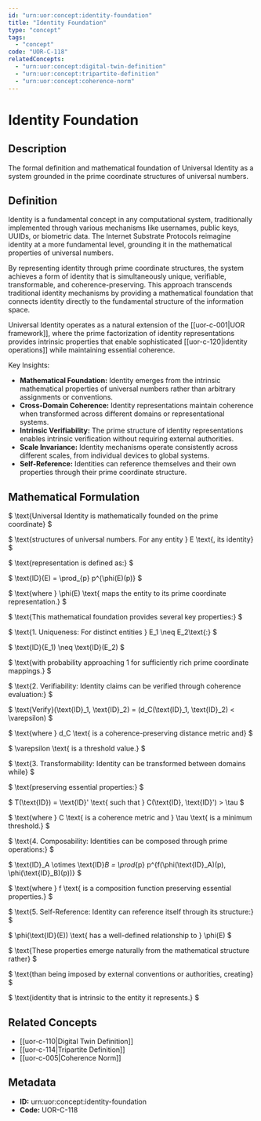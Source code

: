 ```yaml
---
id: "urn:uor:concept:identity-foundation"
title: "Identity Foundation"
type: "concept"
tags:
  - "concept"
code: "UOR-C-118"
relatedConcepts:
  - "urn:uor:concept:digital-twin-definition"
  - "urn:uor:concept:tripartite-definition"
  - "urn:uor:concept:coherence-norm"
---
```


# Identity Foundation

## Description

The formal definition and mathematical foundation of Universal Identity as a system grounded in the prime coordinate structures of universal numbers.

## Definition

Identity is a fundamental concept in any computational system, traditionally implemented through various mechanisms like usernames, public keys, UUIDs, or biometric data. The Internet Substrate Protocols reimagine identity at a more fundamental level, grounding it in the mathematical properties of universal numbers.

By representing identity through prime coordinate structures, the system achieves a form of identity that is simultaneously unique, verifiable, transformable, and coherence-preserving. This approach transcends traditional identity mechanisms by providing a mathematical foundation that connects identity directly to the fundamental structure of the information space.

Universal Identity operates as a natural extension of the [[uor-c-001|UOR framework]], where the prime factorization of identity representations provides intrinsic properties that enable sophisticated [[uor-c-120|identity operations]] while maintaining essential coherence.

Key Insights:
- **Mathematical Foundation:** Identity emerges from the intrinsic mathematical properties of universal numbers rather than arbitrary assignments or conventions.
- **Cross-Domain Coherence:** Identity representations maintain coherence when transformed across different domains or representational systems.
- **Intrinsic Verifiability:** The prime structure of identity representations enables intrinsic verification without requiring external authorities.
- **Scale Invariance:** Identity mechanisms operate consistently across different scales, from individual devices to global systems.
- **Self-Reference:** Identities can reference themselves and their own properties through their prime coordinate structure.

## Mathematical Formulation

$
\text{Universal Identity is mathematically founded on the prime coordinate}
$

$
\text{structures of universal numbers. For any entity } E \text{, its identity}
$

$
\text{representation is defined as:}
$

$
\text{ID}(E) = \prod_{p} p^{\phi(E)(p)}
$

$
\text{where } \phi(E) \text{ maps the entity to its prime coordinate representation.}
$

$
\text{This mathematical foundation provides several key properties:}
$

$
\text{1. Uniqueness: For distinct entities } E_1 \neq E_2\text{:}
$

$
\text{ID}(E_1) \neq \text{ID}(E_2)
$

$
\text{with probability approaching 1 for sufficiently rich prime coordinate mappings.}
$

$
\text{2. Verifiability: Identity claims can be verified through coherence evaluation:}
$

$
\text{Verify}(\text{ID}_1, \text{ID}_2) = (d_C(\text{ID}_1, \text{ID}_2) < \varepsilon)
$

$
\text{where } d_C \text{ is a coherence-preserving distance metric and}
$

$
\varepsilon \text{ is a threshold value.}
$

$
\text{3. Transformability: Identity can be transformed between domains while}
$

$
\text{preserving essential properties:}
$

$
T(\text{ID}) = \text{ID}' \text{ such that } C(\text{ID}, \text{ID}') > \tau
$

$
\text{where } C \text{ is a coherence metric and } \tau \text{ is a minimum threshold.}
$

$
\text{4. Composability: Identities can be composed through prime operations:}
$

$
\text{ID}_A \otimes \text{ID}_B = \prod_{p} p^{f(\phi(\text{ID}_A)(p), \phi(\text{ID}_B)(p))}
$

$
\text{where } f \text{ is a composition function preserving essential properties.}
$

$
\text{5. Self-Reference: Identity can reference itself through its structure:}
$

$
\phi(\text{ID}(E)) \text{ has a well-defined relationship to } \phi(E)
$

$
\text{These properties emerge naturally from the mathematical structure rather}
$

$
\text{than being imposed by external conventions or authorities, creating}
$

$
\text{identity that is intrinsic to the entity it represents.}
$

## Related Concepts

- [[uor-c-110|Digital Twin Definition]]
- [[uor-c-114|Tripartite Definition]]
- [[uor-c-005|Coherence Norm]]

## Metadata

- **ID:** urn:uor:concept:identity-foundation
- **Code:** UOR-C-118
